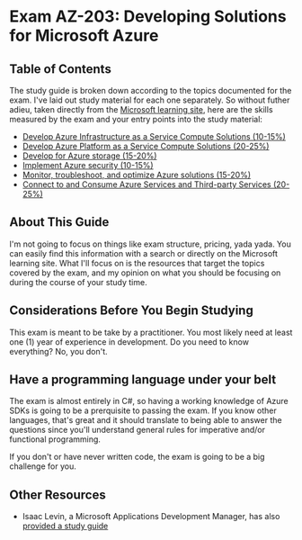 # Exam AZ-203: Developing Solutions for Microsoft Azure

## Table of Contents

The study guide is broken down according to the topics documented for the exam. I've laid out study material for each one separately. So without futher adieu, taken directly from the [Microsoft learning site](https://www.microsoft.com/en-us/learning/exam-az-203.aspx), here are the skills measured by the exam and your entry points into the study material:

* [Develop Azure Infrastructure as a Service Compute Solutions (10-15%)](1-develop-azure-infrastructure-as-a-service-compute-solutions.md)
* [Develop Azure Platform as a Service Compute Solutions (20-25%)](2-develop-azure-platform-as-a-service-compute-solutions.md)
* [Develop for Azure storage (15-20%)](3-develop-for-azure-storage.md)
* [Implement Azure security (10-15%)](4-implement-azure-security.md)
* [Monitor, troubleshoot, and optimize Azure solutions (15-20%)](5-monitor-troubleshoot-and-optimize-azure-solutions.md)
* [Connect to and Consume Azure Services and Third-party Services (20-25%)](6-connect-and-consume-azure-services-and-third-party-services.md)

## About This Guide
I'm not going to focus on things like exam structure, pricing, yada yada. You can easily find this information with a search or directly on the Microsoft learning site. What I'll focus on is the resources that target the topics covered by the exam, and my opinion on what you should be focusing on during the course of your study time.

## Considerations Before You Begin Studying
This exam is meant to be take by a practitioner. You most likely need at least one (1) year of experience in development. Do you need to know everything? No, you don't.

## Have a programming language under your belt
The exam is almost entirely in C#, so having a working knowledge of Azure SDKs is going to be a prerquisite to passing the exam. If you know other languages, that's great and it should translate to being able to answer the questions since you'll understand general rules for imperative and/or functional programming.

If you don't or have never written code, the exam is going to be a big challenge for you.

## Other Resources
* Isaac Levin, a Microsoft Applications Development Manager, has also [provided a study guide](https://www.isaaclevin.com/post/az-203-study-guide/)